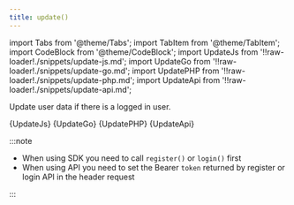 ```yaml
---
title: update()
---
```


import Tabs from '@theme/Tabs';
import TabItem from '@theme/TabItem';
import CodeBlock from '@theme/CodeBlock';
import UpdateJs from '!!raw-loader!./snippets/update-js.md';
import UpdateGo from '!!raw-loader!./snippets/update-go.md';
import UpdatePHP from '!!raw-loader!./snippets/update-php.md';
import UpdateApi from '!!raw-loader!./snippets/update-api.md';

Update user data if there is a logged in user.

<Tabs>
  <TabItem value="javascript" label="Javascript" default>    
    <CodeBlock className="language-jsx">
      {UpdateJs}
    </CodeBlock>
  </TabItem>
  <TabItem value="go" label="Go" default>    
    <CodeBlock className="language-jsx">
      {UpdateGo}
    </CodeBlock>
  </TabItem>
  <TabItem value="php" label="PHP" default>    
    <CodeBlock className="language-jsx">
      {UpdatePHP}
    </CodeBlock>
  </TabItem>
  <TabItem value="API" label="API">
    <CodeBlock className="language-jsx" title="[PATCH]">
      {UpdateApi}
    </CodeBlock>
  </TabItem>
</Tabs>

:::note

- When using SDK you need to call `register()` or `login()` first
- When using API you need to set the Bearer `token` returned by register or login API in the header request

:::
